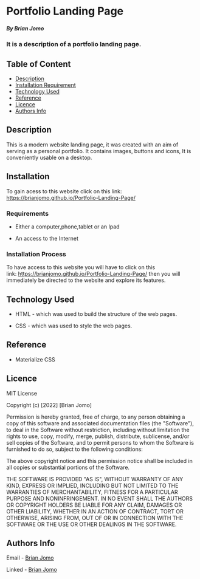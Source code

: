 # Portfolio Landing Page

##### By Brian Jomo 

### It is a description of a portfolio landing page.

## Table of Content

+ [Description](#description)
+ [Installation Requirement](#Installation)
+ [Technology Used](#technology-used)
+ [Reference](#reference)
+ [Licence](#licence)
+ [Authors Info](#author-Info)

## Description

<p>This is a modern website landing page, it was created with an aim of serving as a personal portfolio. It contains images, buttons and icons, It is conveniently usable on a desktop. </p>


## Installation

To gain acess to this website click on this link: https://brianjomo.github.io/Portfolio-Landing-Page/

### Requirements

* Either a computer,phone,tablet or an Ipad

* An access to the Internet

### Installation Process

To have access to this website you will have to click on this link: https://brianjomo.github.io/Portfolio-Landing-Page/ then you will immediately be directed to the website and explore its features.

## Technology Used

* HTML - which was used to build the structure of the web pages.

* CSS - which was used to style the web pages.

## Reference

* Materialize CSS

## Licence

MIT License

Copyright (c) [2022] [Brian Jomo]

Permission is hereby granted, free of charge, to any person obtaining a copy
of this software and associated documentation files (the "Software"), to deal
in the Software without restriction, including without limitation the rights
to use, copy, modify, merge, publish, distribute, sublicense, and/or sell
copies of the Software, and to permit persons to whom the Software is
furnished to do so, subject to the following conditions:

The above copyright notice and this permission notice shall be included in all
copies or substantial portions of the Software.

THE SOFTWARE IS PROVIDED "AS IS", WITHOUT WARRANTY OF ANY KIND, EXPRESS OR
IMPLIED, INCLUDING BUT NOT LIMITED TO THE WARRANTIES OF MERCHANTABILITY,
FITNESS FOR A PARTICULAR PURPOSE AND NONINFRINGEMENT. IN NO EVENT SHALL THE
AUTHORS OR COPYRIGHT HOLDERS BE LIABLE FOR ANY CLAIM, DAMAGES OR OTHER
LIABILITY, WHETHER IN AN ACTION OF CONTRACT, TORT OR OTHERWISE, ARISING FROM,
OUT OF OR IN CONNECTION WITH THE SOFTWARE OR THE USE OR OTHER DEALINGS IN THE
SOFTWARE.

## Authors Info

Email - [Brian Jomo](Brianofficial39@gmail.com)

Linked - [Brian Jomo](www.linkedin.com/in/brian-jomo)
